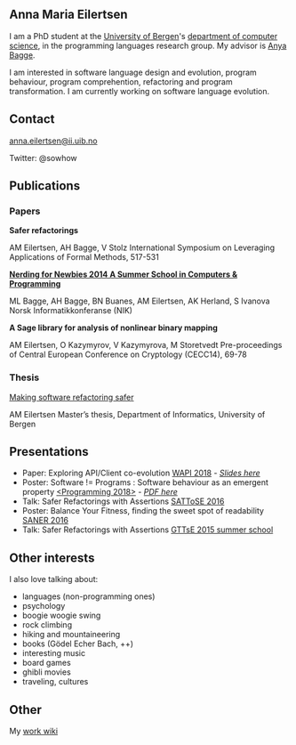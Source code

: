 ## Anna Maria Eilertsen

I am a PhD student at the [University of Bergen](http://www.uib.no/en)'s [department of computer science](http://www.uib.no/en/ii), in the programming languages research group. My advisor is [Anya Bagge](https://www.ii.uib.no/~anya/).

I am interested in software language design and evolution, program behaviour, program comprehention, refactoring and program transformation. I am currently working on software language evolution. 

## Contact
anna.eilertsen@ii.uib.no

Twitter: @sowhow

## Publications

### Papers
**Safer refactorings**

AM Eilertsen, AH Bagge, V Stolz
International Symposium on Leveraging Applications of Formal Methods, 517-531

[**Nerding for Newbies 2014 A Summer School in Computers & Programming**](http://www.ii.uib.no/~anya/papers/bagge-bagge-etal-nik14-nerding.pdf)

ML Bagge, AH Bagge, BN Buanes, AM Eilertsen, AK Herland, S Ivanova
Norsk Informatikkonferanse (NIK)

**A Sage library for analysis of nonlinear binary mapping**

AM Eilertsen, O Kazymyrov, V Kazymyrova, M Storetvedt
Pre-proceedings of Central European Conference on Cryptology (CECC14), 69-78

### Thesis
[Making software refactoring safer](http://www.uib.no/sites/w3.uib.no/files/attachments/main.pdf)

AM Eilertsen
Master’s thesis, Department of Informatics, University of Bergen

## Presentations
* Paper: Exploring API/Client co-evolution [WAPI 2018](https://w-api.github.io/) - [*Slides here*](https://github.com/annaei/annaei.github.io/blob/master/API%20CO-EVO%20WAPI-print.pdf)
* Poster: Software != Programs : Software behaviour as an emergent property [<Programming 2018>](https://2018.programming-conference.org/track/programming-2018-Posters) - [*PDF here*](https://github.com/annaei/annaei.github.io/blob/master/poster-p18.jpg)
* Talk: Safer Refactorings with Assertions [SATToSE 2016](http://sattose.org/2016)
* Poster: Balance Your Fitness, finding the sweet spot of readability [SANER 2016](http://saner.inf.usi.ch/index.php)
* Talk: Safer Refactorings with Assertions [GTTsE 2015 summer school](http://gttse.wikidot.com/2015:welcome) 

## Other interests
I also love talking about: 

* languages (non-programming ones)
* psychology
* boogie woogie swing
* rock climbing
* hiking and mountaineering
* books (Gödel Echer Bach, ++)
* interesting music
* board games
* ghibli movies
* traveling, cultures 

## Other
My [work wiki](https://github.com/annaei/annaei.github.io/wiki)
